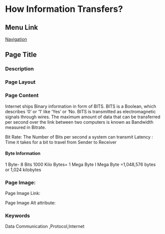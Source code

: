 # How Information Transfers?

## Menu Link

[Navigation](/Sections/NavContents.md)


## Page Title


### Description


### Page Layout


### Page Content

  Internet ships Binary information in form of BITS. BITS is a Boolean, which describes ‘0’ or ‘1’ like ‘Yes’ or ‘No. BITS is transmitted as electromagnetic signals through wires. The maximum amount of data that can be transferred per second over the link between two computers is known as Bandwidth measured in Bitrate.
  
Bit Rate: The Number of Bits per second a system can transmit
Latency : Time it takes for a bit to travel from Sender to Receiver
#### Byte Information 
 1 Byte- 8 Bits
1000 Kilo Bytes= 1 Mega Byte
I Mega Byte =1,048,576 bytes or 1,024 kilobytes




### Page Image:

Page Image Link:

Page Image Alt attribute: 


### Keywords
Data Communication ,Protocol,Internet
